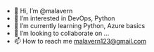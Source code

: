 - 👋 Hi, I’m @malavern
- 👀 I’m interested in DevOps, Python
- 🌱 I’m currently learning Python, Azure basics 
- 💞️ I’m looking to collaborate on ...
- 📫 How to reach me malavern123@gmail.com

<!---
malavern/malavern is a ✨ special ✨ repository because its `README.md` (this file) appears on your GitHub profile.
You can click the Preview link to take a look at your changes.
--->

